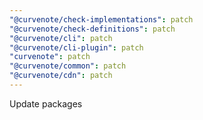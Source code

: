 ```yaml
---
"@curvenote/check-implementations": patch
"@curvenote/check-definitions": patch
"@curvenote/cli": patch
"@curvenote/cli-plugin": patch
"curvenote": patch
"@curvenote/common": patch
"@curvenote/cdn": patch
---
```


Update packages
